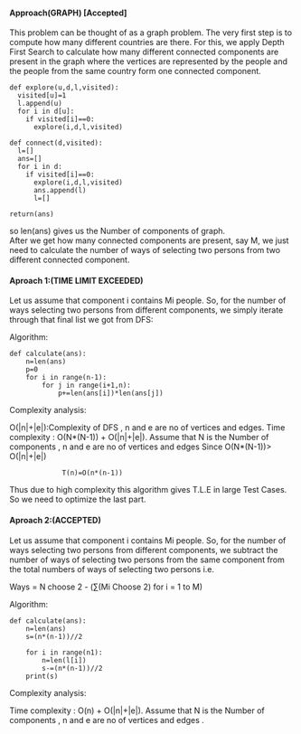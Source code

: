 #### Approach(GRAPH) [Accepted]

This problem can be thought of as a graph problem. 
The very first step is to compute how many different countries are there.
For this, we apply Depth First Search to calculate how many different connected components are present in the graph where the vertices are represented by the people and the people from the same country form one connected component. 

    def explore(u,d,l,visited):
      visited[u]=1
      l.append(u)
      for i in d[u]:
        if visited[i]==0:
          explore(i,d,l,visited)

    def connect(d,visited):
      l=[]
      ans=[]
      for i in d:
        if visited[i]==0:   
          explore(i,d,l,visited)
          ans.append(l)
          l=[]
        
    return(ans)

so len(ans) gives us the Number of components of graph.  
After we get how many connected components are present, say M, we just need to calculate the number of ways of selecting two persons from two different connected component. 

#### Aproach 1:(TIME LIMIT EXCEEDED)
Let us assume that component i contains Mi people. So, for the number of ways selecting two persons from different components, 
we simply iterate through that final list we got from DFS:

Algorithm:

    def calculate(ans):
        n=len(ans)  
        p=0
        for i in range(n-1):
            for j in range(i+1,n):
                p+=len(ans[i])*len(ans[j])
Complexity analysis:

O(|n|+|e|):Complexity of DFS , n and e are no of vertices and edges.
Time complexity : O(N*(N-1)) + O(|n|+|e|). Assume that N is the Number of components , n and e are no of vertices and edges
                  Since O(N*(N-1))> O(|n|+|e|)

                 T(n)=O(n*(n-1)) 
Thus due to high complexity this algorithm gives T.L.E in large Test Cases.
So we need to optimize the last part.

#### Aproach 2:(ACCEPTED)

Let us assume that component i contains Mi people. So, for the number of ways selecting two persons from different components, 
we subtract the number of ways of selecting two persons from the same component from the total numbers of ways of selecting two persons i.e.

Ways = N choose 2 - (∑(Mi Choose 2) for i = 1 to M)

Algorithm:

    def calculate(ans):
        n=len(ans)
        s=(n*(n-1))//2

        for i in range(n1):
            n=len(l[i])
            s-=(n*(n-1))//2
        print(s)


                   
Complexity analysis:

Time complexity : O(n) + O(|n|+|e|). Assume that N is the Number of components , n and e are no of vertices and edges .


